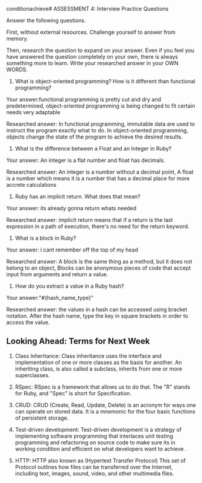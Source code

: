 conditionachieve# ASSESSMENT 4: Interview Practice Questions

Answer the following questions.

First, without external resources. Challenge yourself to answer from memory.

Then, research the question to expand on your answer. Even if you feel you have answered the question completely on your own, there is always something more to learn. Write your researched answer in your OWN WORDS.

1. What is object-oriented programming? How is it different than functional programming?

Your answer:functional programming is pretty cut and dry and predetermined, object-oriented programming is being changed to fit certain needs very adaptable  

Researched answer: In functional programming, immutable data are used to instruct the program exactly what to do. In object-oriented programming, objects change the state of the program to achieve the desired results.

1. What is the difference between a Float and an Integer in Ruby?

Your answer: An integer is a flat number and float has decimals.

Researched answer: An integer is a number without a decimal point, A float is a  number which means it is a number that has a decimal place for more accrete calculations

1. Ruby has an implicit return. What does that mean?

Your answer: its already gonna return whats needed

Researched answer: implicit return means that if a return is the last expression in a path of execution, there's no need for the return keyword.

1. What is a block in Ruby?

Your answer: i cant remember off the top of my head

Researched answer: A block is the same thing as a method, but it does not belong to an object, Blocks can be anonymous pieces of code that accept input from arguments and return a value.

1. How do you extract a value in a Ruby hash?

Your answer:"#{hash_name_type}"

Researched answer:
 the values in a hash can be accessed using bracket notation. After the hash name, type the key in square brackets in order to access the value.

## Looking Ahead: Terms for Next Week

1. Class Inheritance: Class inheritance uses the interface and implementation of one or more classes as the basis for another. An inheriting class, is also called a subclass, inherits from one or more superclasses.

2. RSpec:
RSpec is a framework that allows us to do that. The "R" stands for Ruby, and "Spec" is short for Specification.

3. CRUD: CRUD (Create, Read, Update, Delete) is an acronym for ways one can operate on stored data. It is a mnemonic for the four basic functions of persistent storage.

4. Test-driven development: Test-driven development  is a strategy of implementing software programming that interlaces unit testing programming and refactoring on source code to make sure its in working condition and efficient on what developers want to achieve .

5. HTTP: HTTP also known as (Hypertext Transfer Protocol) This set of Protocol outlines how files can be transferred over the Internet, including text, images, sound, video, and other multimedia files.
